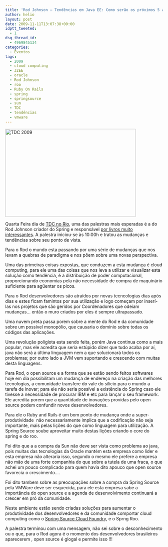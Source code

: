 ```yaml
---
title: 'Rod Johnson – Tendências em Java EE: Como serão os próximos 5 anos'
author: helio
layout: post
date: 2009-11-11T13:07:38+00:00
idptt_tweeted:
  - 1
dsq_thread_id:
  - 4969845134
categories:
  - Eventos
tags:
  - 2009
  - cloud computing
  - J2EE
  - oracle
  - Rod Johnson
  - roo
  - Ruby On Rails
  - spring
  - springsource
  - sun
  - TDC
  - tendências
  - vmware
---
```

<img class="aligncenter size-full wp-image-94" src="/uploads/2009/11/dsc00655.jpg" alt="TDC 2009" width="417" height="280" srcset="/uploads/2009/11/dsc00655.jpg 417w, /uploads/2009/11/dsc00655-300x201.jpg 300w" sizes="(max-width: 417px) 100vw, 417px" />

Quarta Feira dia de <a title="TDC RIO 2009" href="http://www.thedevelopersconference.com.br:80/tdc/2009/rio/programacao.seam" target="_blank">TDC no Rio</a>, uma das palestras mais esperadas é a do Rod Johnson criador do Spring e responsável <a href="http://www.amazon.com/Expert-One-One-Design-Development/dp/1861007841" target="_blank">por livros muito interessantes</a>. A palestra iniciou-se às 10:00h e tratou as mudanças e tendências sobre seu ponto de vista.

Para o Rod o mundo esta passando por uma série de mudanças que nos levam a quebras de paradigma e nos põem sobre uma novas perspectiva.

Uma das primeiras coisas expostas, que conduzem a esta mudança é cloud computing, para ele uma das coisas que nos leva a utilizar e visualizar esta solução como tendência, é a distribuição de poder computacional, proporcionando economias pela não necessidade de compra de maquinário suficiente para agüentar os picos.

Para o Rod desenvolvedores são atraídos por novas tecncologias dias após dias e estes ficam famintos por sua utilização e logo começam por inserí-las nos projetos que são geridos por Coordenadores que odeiam mudanças&#8230; então o muro criados por eles é sempre ultrapassado.

Uma nuvem preta passa porem sobre a mente do Rod e da comunidade sobre um possível monopólio, que causaria o domínio sobre todas os códigos das aplicações.

Uma revolução poliglota esta sendo feita, porém Java continua como a mais popular, mas ele acredita que seria estúpido dizer que tudo acaba por aí, java não será a última linguagem nem a que solucionará todos os problemas; por outro lado a JVM vem suportando e crescendo com muitas desta linguagens.

Para Rod, o open source e a forma que se estão sendo feitos softwares hoje em dia possibilitam um mudança de endereço na criação das melhores tecnologias, a comunidade transfere do vale do silicio para o mundo a tarefa de inovar; para ele não seria possível a existência do Spring caso ele tivesse a necessidade de procurar IBM e etc para lançar o seu framework. Ele acredita porem que a quantidade de inovações providas pelo open source podem confundir novos desenvolvedores.

Para ele o Ruby and Rails é um bom ponto de mudança onde a super-produtividade  não necessariamente implica que a codificação não seja importante, mais pelas lições do que como linguagem para utilização. A Spring Source soube aproveitar muito destas lições criando o core do spring e do roo.

Foi dito que a a compra da Sun não deve ser vista como problema ao java, pois muitas das tecnologias da Oracle mantém esta empresa como líder e esta empresa não alteraria isso, segundo o mesmo ele prefere a empresa não mão de uma forte companhia do que sobre a tutela de uma fraca, o que achei um pouco complicado para quem havia dito apouco que open source favorecia o crescimento&#8230;.

Foi dito tambem sobre as preocupações sobre a compra da Spring Source pela VMWare deve ser esquecida, para ele esta empresa sabe a importância do open source e a agenda de desenvolvimento continuará a crescer em pró da comunidade.

Neste ambiente estão sendo criadas soluções para aumentar o produtividade dos desenvolvedores e da comunidade comportar cloud computing como o <a title="cloud foundry" href="http://www.cloudfoundry.com/" target="_blank">Spring Source Cloud Foundry</a>, e o Sprng Roo.

A palestra terminou com uma mensagem, não sei sobre o desconhecimento ou o que, para o Rod agora é o momento dos desenvolvedores brasileiros aparecerem , open source é glogal e permite isso !!!